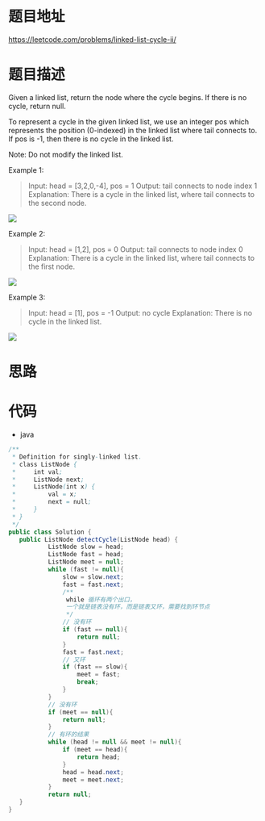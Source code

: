 # 题目地址
https://leetcode.com/problems/linked-list-cycle-ii/

# 题目描述

Given a linked list, return the node where the cycle begins. If there is no cycle, return null.

To represent a cycle in the given linked list, we use an integer pos which represents the position (0-indexed) in the linked list where tail connects to. If pos is -1, then there is no cycle in the linked list.

Note: Do not modify the linked list.

Example 1:

>Input: head = [3,2,0,-4], pos = 1
Output: tail connects to node index 1
Explanation: There is a cycle in the linked list, where tail connects to the second node.

![](https://assets.leetcode.com/uploads/2018/12/07/circularlinkedlist.png)

Example 2:

>Input: head = [1,2], pos = 0
Output: tail connects to node index 0
Explanation: There is a cycle in the linked list, where tail connects to the first node.

![](https://assets.leetcode.com/uploads/2018/12/07/circularlinkedlist_test2.png)

Example 3:

>Input: head = [1], pos = -1
Output: no cycle
Explanation: There is no cycle in the linked list.

![](https://assets.leetcode.com/uploads/2018/12/07/circularlinkedlist_test3.png)

# 思路

# 代码
- java
```java
/**
 * Definition for singly-linked list.
 * class ListNode {
 *     int val;
 *     ListNode next;
 *     ListNode(int x) {
 *         val = x;
 *         next = null;
 *     }
 * }
 */
public class Solution {
   public ListNode detectCycle(ListNode head) {
           ListNode slow = head;
           ListNode fast = head;
           ListNode meet = null;
           while (fast != null){
               slow = slow.next;
               fast = fast.next;
               /**
                while 循环有两个出口，
                一个就是链表没有环，而是链表又环，需要找到环节点
                */
               // 没有环
               if (fast == null){
                   return null;
               }
               fast = fast.next;
               // 又环
               if (fast == slow){
                   meet = fast;
                   break;
               }        
           }
           // 没有环
           if (meet == null){
               return null;
           }
           // 有环的结果
           while (head != null && meet != null){
               if (meet == head){
                   return head;
               }
               head = head.next;
               meet = meet.next;
           }
           return null;
   }
}
```